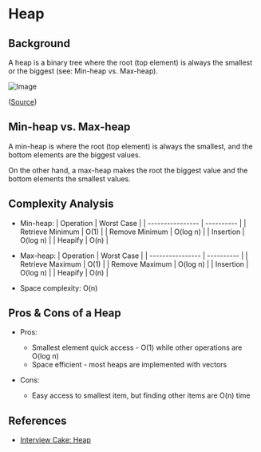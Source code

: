 # Heap

## Background

A heap is a binary tree where the root (top element) is always the smallest or the biggest (see: Min-heap vs. Max-heap).

![Image](https://www.interviewcake.com/images/svgs/heap_concept_page_diagrams__binary_heap.svg?bust=206)

([Source](https://www.interviewcake.com/concept/cpp/heap))

## Min-heap vs. Max-heap

A min-heap is where the root (top element) is always the smallest, and the bottom elements are the biggest values.

On the other hand, a max-heap makes the root the biggest value and the bottom elements the smallest values.

## Complexity Analysis

- Min-heap:
  | Operation | Worst Case |
  | ---------------- | ---------- |
  | Retrieve Minimum | O(1) |
  | Remove Minimum | O(log n) |
  | Insertion | O(log n) |
  | Heapify | O(n) |

- Max-heap:
  | Operation | Worst Case |
  | ---------------- | ---------- |
  | Retrieve Maximum | O(1) |
  | Remove Maximum | O(log n) |
  | Insertion | O(log n) |
  | Heapify | O(n) |

* Space complexity: O(n)

## Pros & Cons of a Heap

- Pros:

  - Smallest element quick access - O(1) while other operations are O(log n)
  - Space efficient - most heaps are implemented with vectors

- Cons:
  - Easy access to smallest item, but finding other items are O(n) time

## References

- [Interview Cake: Heap](https://www.interviewcake.com/concept/cpp/heap)
